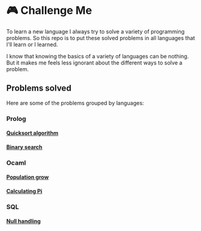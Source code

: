 # 🎮 Challenge Me

To learn a new language I always try to solve a variety of programming problems.
So this repo is to put these solved problems in all languages that I'll learn or I learned.

I know that knowing the basics of a variety of languages can be nothing.
But it makes me feels less ignorant about the different ways to solve a problem.

## Problems solved

Here are some of the problems grouped by languages:

### Prolog

#### [Quicksort algorithm](https://github.com/raulpy271/challengeMe/blob/main/prolog/quicksort.pl)

#### [Binary search](https://github.com/raulpy271/challengeMe/blob/main/prolog/binarySearch.pl)

### Ocaml

#### [Population grow](https://github.com/raulpy271/challengeMe/blob/main/ocaml/growthOfPopulation.ml)

#### [Calculating Pi](https://github.com/raulpy271/challengeMe/blob/main/ocaml/nilakantha.ml)

### SQL 

#### [Null handling](https://github.com/raulpy271/challengeMe/blob/main/sql/NullHandling.sql)
